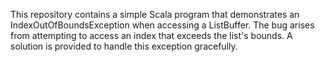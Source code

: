 This repository contains a simple Scala program that demonstrates an IndexOutOfBoundsException when accessing a ListBuffer. The bug arises from attempting to access an index that exceeds the list's bounds. A solution is provided to handle this exception gracefully.